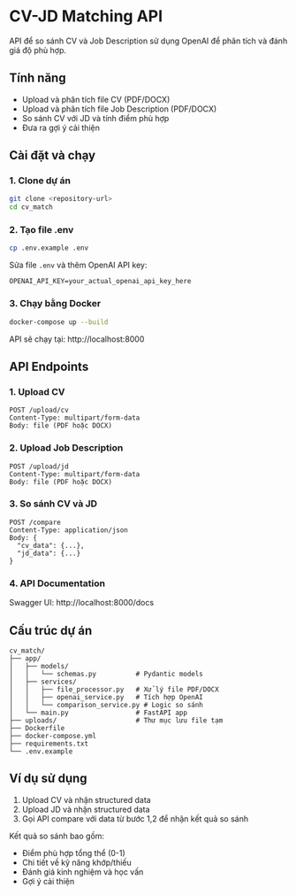 # CV-JD Matching API

API để so sánh CV và Job Description sử dụng OpenAI để phân tích và đánh giá độ phù hợp.

## Tính năng

- Upload và phân tích file CV (PDF/DOCX)
- Upload và phân tích file Job Description (PDF/DOCX)
- So sánh CV với JD và tính điểm phù hợp
- Đưa ra gợi ý cải thiện

## Cài đặt và chạy

### 1. Clone dự án
```bash
git clone <repository-url>
cd cv_match
```

### 2. Tạo file .env
```bash
cp .env.example .env
```

Sửa file `.env` và thêm OpenAI API key:
```
OPENAI_API_KEY=your_actual_openai_api_key_here
```

### 3. Chạy bằng Docker
```bash
docker-compose up --build
```

API sẽ chạy tại: http://localhost:8000

## API Endpoints

### 1. Upload CV
```
POST /upload/cv
Content-Type: multipart/form-data
Body: file (PDF hoặc DOCX)
```

### 2. Upload Job Description
```
POST /upload/jd
Content-Type: multipart/form-data
Body: file (PDF hoặc DOCX)
```

### 3. So sánh CV và JD
```
POST /compare
Content-Type: application/json
Body: {
  "cv_data": {...},
  "jd_data": {...}
}
```

### 4. API Documentation
Swagger UI: http://localhost:8000/docs

## Cấu trúc dự án

```
cv_match/
├── app/
│   ├── models/
│   │   └── schemas.py          # Pydantic models
│   ├── services/
│   │   ├── file_processor.py   # Xử lý file PDF/DOCX
│   │   ├── openai_service.py   # Tích hợp OpenAI
│   │   └── comparison_service.py # Logic so sánh
│   └── main.py                 # FastAPI app
├── uploads/                    # Thư mục lưu file tạm
├── Dockerfile
├── docker-compose.yml
├── requirements.txt
└── .env.example
```

## Ví dụ sử dụng

1. Upload CV và nhận structured data
2. Upload JD và nhận structured data  
3. Gọi API compare với data từ bước 1,2 để nhận kết quả so sánh

Kết quả so sánh bao gồm:
- Điểm phù hợp tổng thể (0-1)
- Chi tiết về kỹ năng khớp/thiếu
- Đánh giá kinh nghiệm và học vấn
- Gợi ý cải thiện